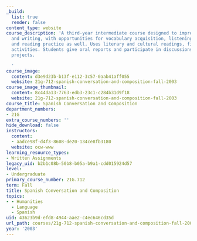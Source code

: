 ```yaml
---
_build:
  list: true
  render: false
content_type: website
course_description: 'A third-year intermediate course designed to improve speaking
  and writing, with opportunities for vocabulary acquisition, listening comprehension
  and reading practice as well. Uses literary and cultural readings, films, and group
  activities. Students give oral reports and participate in discussions and group
  projects.

  '
course_image:
  content: d3e9d23b-b13f-e112-3c57-0aab41aff055
  website: 21g-712-spanish-conversation-and-composition-fall-2003
course_image_thumbnail:
  content: 8c44da13-7763-edb3-23c1-c284b31d9f18
  website: 21g-712-spanish-conversation-and-composition-fall-2003
course_title: Spanish Conversation and Composition
department_numbers:
- 21G
extra_course_numbers: ''
hide_download: false
instructors:
  content:
  - aadce98f-d4f3-8608-de20-134ce8fb3180
  website: ocw-www
learning_resource_types:
- Written Assignments
legacy_uid: b2b1c08b-50b8-b05a-b9a1-cdd015924d57
level:
- Undergraduate
primary_course_number: 21G.712
term: Fall
title: Spanish Conversation and Composition
topics:
- - Humanities
  - Language
  - Spanish
uid: 43623b9d-efd8-4944-aae2-c4ec646cd35d
url_path: courses/21g-712-spanish-conversation-and-composition-fall-2003
year: '2003'
---
```

